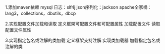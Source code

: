 1.添加maven依赖
mysql
日志：slf4j
json序列化：jackson
apache全家桶：lang3，collections，dbutils，dbcp

2.实现配置文件加载和读取
定义框架可配置文件和可配置属性
加载配置文件
读取配置文件属性

3.实现指定包名或注解的类加载
定义框架支持注解
实现类加载器
加载指定包名或注解的类